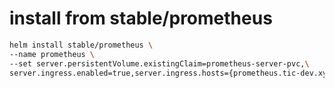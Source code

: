 # install from stable/prometheus


```bash
helm install stable/prometheus \
--name prometheus \
--set server.persistentVolume.existingClaim=prometheus-server-pvc,\
server.ingress.enabled=true,server.ingress.hosts={prometheus.tic-dev.xyz}

```


